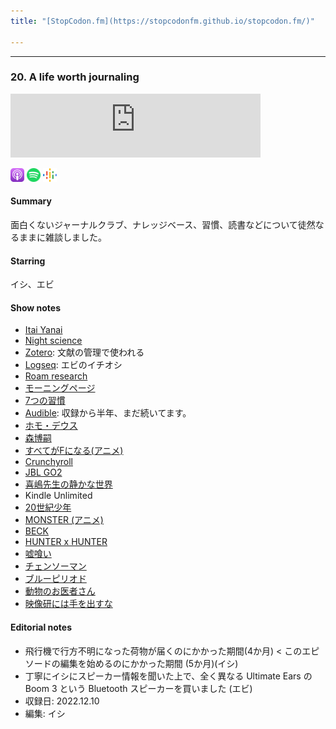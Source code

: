 ```yaml
---
title: "[StopCodon.fm](https://stopcodonfm.github.io/stopcodon.fm/)"

---
```

-------
### 20. A life worth journaling

<iframe src="https://podcasters.spotify.com/pod/show/stopcodon/episodes/20--A-life-worth-journaling-e24u9fv/a-a9u06b7" height="102px" width="400px" frameborder="0" scrolling="no"></iframe>

[<img src="https://raw.githubusercontent.com/StopCodonfm/stopcodon/main/logos/apple-podcasts.png" width="22px">]()
[<img src="https://raw.githubusercontent.com/StopCodonfm/stopcodon/main/logos/spotify.png" width="22px">]()
[<img src="https://raw.githubusercontent.com/StopCodonfm/stopcodon/main/logos/google-podcasts.png" width="22px">]()
<!--[<img src="https://raw.githubusercontent.com/StopCodonfm/stopcodon/main/logos/anchor.png" width="22px">](https://anchor.fm/stopcodon/episodes/1-e12slo5)-->

#### Summary
面白くないジャーナルクラブ、ナレッジベース、習慣、読書などについて徒然なるままに雑談しました。


#### Starring
イシ、エビ

#### Show notes

+ [Itai Yanai](https://twitter.com/ItaiYanai)
+ [Night science](https://night-science.org/)
+ [Zotero](https://www.zotero.org/): 文献の管理で使われる
+ [Logseq](https://logseq.com/): エビのイチオシ
+ [Roam research](https://roamresearch.com/)
+ [モーニングページ](https://juliacameronlive.com/basic-tools/morning-pages/)
+ [7つの習慣](https://www.amazon.co.jp/%E5%AE%8C%E8%A8%B3-7%E3%81%A4%E3%81%AE%E7%BF%92%E6%85%A3-%E4%BA%BA%E6%A0%BC%E4%B8%BB%E7%BE%A9%E3%81%AE%E5%9B%9E%E5%BE%A9-%E3%82%B9%E3%83%86%E3%82%A3%E3%83%BC%E3%83%96%E3%83%B3%E3%83%BBR%E3%83%BB%E3%82%B3%E3%83%B4%E3%82%A3%E3%83%BC/dp/4863940246)
+ [Audible](https://www.audible.co.jp/): 収録から半年、まだ続いてます。
+ [ホモ・デウス](https://www.amazon.co.jp/%E3%83%9B%E3%83%A2%E3%83%BB%E3%83%87%E3%82%A6%E3%82%B9-%E4%B8%8A-%E3%83%86%E3%82%AF%E3%83%8E%E3%83%AD%E3%82%B8%E3%83%BC%E3%81%A8%E3%82%B5%E3%83%94%E3%82%A8%E3%83%B3%E3%82%B9%E3%81%AE%E6%9C%AA%E6%9D%A5-%E3%83%A6%E3%83%B4%E3%82%A1%E3%83%AB%E3%83%BB%E3%83%8E%E3%82%A2%E3%83%BB%E3%83%8F%E3%83%A9%E3%83%AA/dp/4309227368)
+ [森博嗣](https://ja.wikipedia.org/wiki/%E6%A3%AE%E5%8D%9A%E5%97%A3)
+ [すべてがFになる(アニメ)](https://www.f-noitamina.com/)
+ [Crunchyroll](https://www.crunchyroll.com/) 
+ [JBL GO2](https://www.amazon.co.jp/JBL-Bluetooth%E3%82%B9%E3%83%94%E3%83%BC%E3%82%AB%E3%83%BC-%E3%83%91%E3%83%83%E3%82%B7%E3%83%96%E3%83%A9%E3%82%B8%E3%82%A8%E3%83%BC%E3%82%BF%E3%83%BC%E6%90%AD%E8%BC%89-JBLGO2GRY-%E3%83%A1%E3%83%BC%E3%82%AB%E3%83%BC1%E5%B9%B4%E4%BF%9D%E8%A8%BC%E4%BB%98%E3%81%8D%E3%80%91/dp/B07CXGPW8G/ref=sr_1_7?__mk_ja_JP=%E3%82%AB%E3%82%BF%E3%82%AB%E3%83%8A&crid=2OFD1ZUW5J6CJ&keywords=JBL+%E3%82%B9%E3%83%94%E3%83%BC%E3%82%AB%E3%83%BC+Go3&qid=1685384604&sprefix=jbl+%E3%82%B9%E3%83%94%E3%83%BC%E3%82%AB%E3%83%BC+go%2Caps%2C266&sr=8-7)
+ [喜嶋先生の静かな世界](https://www.amazon.co.jp/%E5%96%9C%E5%B6%8B%E5%85%88%E7%94%9F%E3%81%AE%E9%9D%99%E3%81%8B%E3%81%AA%E4%B8%96%E7%95%8C-100%E5%91%A8%E5%B9%B4%E6%9B%B8%E3%81%8D%E4%B8%8B%E3%82%8D%E3%81%97-%E6%A3%AE-%E5%8D%9A%E5%97%A3/dp/4062166364)
+ Kindle Unlimited
+ [20世紀少年](https://csbs.shogakukan.co.jp/book?book_group_id=16704)
+ [MONSTER (アニメ)](https://www.netflix.com/title/81409869)
+ [BECK](https://kc.kodansha.co.jp/product?item=0000035236)
+ [HUNTER x HUNTER](https://www.shonenjump.com/j/rensai/hunter.html)
+ [嘘喰い](https://youngjump.jp/info/usogui/)
+ [チェンソーマン](https://www.shonenjump.com/j/rensai/chainsaw.html)
+ [ブルーピリオド](https://afternoon.kodansha.co.jp/c/blueperiod.html)
+ [動物のお医者さん](https://www.hakusensha.co.jp/comicslist/40315/)
+ [映像研には手を出すな](https://shogakukan-comic.jp/book?isbn=9784091892966)


#### Editorial notes

+ 飛行機で行方不明になった荷物が届くのにかかった期間(4か月) < このエピソードの編集を始めるのにかかった期間 (5か月)(イシ)
+ 丁寧にイシにスピーカー情報を聞いた上で、全く異なる Ultimate Ears の Boom 3 という Bluetooth スピーカーを買いました (エビ)
+ 収録日: 2022.12.10
+ 編集: イシ


